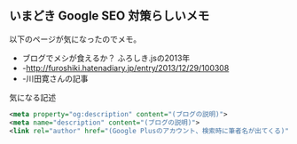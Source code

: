 ## いまどき Google SEO 対策らしいメモ

以下のページが気になったのでメモ。
* ブログでメシが食えるか？ ふろしき.jsの2013年
* -http://furoshiki.hatenadiary.jp/entry/2013/12/29/100308
* -川田寛さんの記事

気になる記述

```xml
<meta property="og:description" content="(ブログの説明)">
<meta name="description" content="(ブログの説明)">
<link rel="author" href="(Google Plusのアカウント、検索時に筆者名が出てくる)">
```


